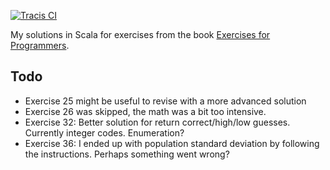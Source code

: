 [![Tracis CI](https://travis-ci.org/kajstrom/EFP-Scala.svg?branch=master)](https://travis-ci.org/kajstrom/EFP-Scala)

My solutions in Scala for exercises from the book [Exercises for Programmers](https://pragprog.com/book/bhwb/exercises-for-programmers).

## Todo
- Exercise 25 might be useful to revise with a more advanced solution
- Exercise 26 was skipped, the math was a bit too intensive.
- Exercise 32: Better solution for return correct/high/low guesses. Currently integer codes. Enumeration?
- Exercise 36: I ended up with population standard deviation by following the instructions. Perhaps something went wrong?